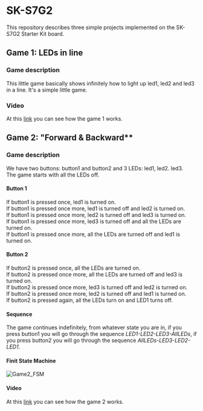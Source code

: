 # SK-S7G2
This repository describes three simple projects implemented on the SK-S7G2 Starter Kit board.


## Game 1: **LEDs in line**

### Game description
This little game basically shows infinitely how to light up led1, led2 and led3 in a line.
It's a simple little game.

### Video
At this [link](https://youtube.com/shorts/yT4yn-zjtw4) you can see how the game 1 works.

## Game 2: "Forward & Backward**

### Game description
We have two buttons: button1 and button2 and 3 LEDs: led1, led2. led3. <br>
The game starts with all the LEDs off. <br>

#### Button 1
If button1 is pressed once, led1 is turned on. <br>
If button1 is pressed once more, led1 is turned off and led2 is turned on. <br>
If button1 is pressed once more, led2 is turned off and led3 is turned on. <br>
If button1 is pressed once more, led3 is turned off and all the LEDs are turned on. <br>
If button1 is pressed once more, all the LEDs are turned off and led1 is turned on. <br>

#### Button 2
If button2 is pressed once, all the LEDs are turned on. <br>
If button2 is pressed once more, all the LEDs are turned off and led3 is turned on. <br>
If button2 is pressed once more, led3 is turned off and led2 is turned on. <br>
If button2 is pressed once more, led2 is turned off and led1 is turned on. <br>
If button2 is pressed again, all the LEDs turn on and LED1 turns off. <br>

#### Sequence
The game continues indefinitely, from whatever state you are in, if you press button1 you will go through the sequence *LED1-LED2-LED3-AllLEDs*, if you press button2 you will go through the sequence *AllLEDs-LED3-LED2-LED1*.

#### Finit State Machine
![Game2_FSM](https://github.com/user-attachments/assets/2d1300cb-564a-4d48-9221-c715f757f5f9)

#### Video
At this [link]() you can see how the game 2 works.
